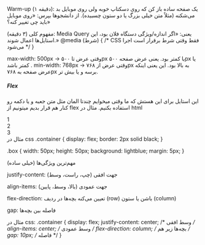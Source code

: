 Warm-up 
(۱ دقیقه):
یک صفحه ساده باز کن که روی دسکتاپ خوبه ولی روی موبایل بد می‌شکنه (مثلاً متن خیلی بزرگ یا دو ستون چسبیده). از دانشجوها بپرس: «روی موبایل باید چی تغییر کنه؟»

مفهوم کلی (۳ دقیقه):
Media Query 
یعنی: «اگر اندازه/ویژگی دستگاه فلان بود، این استایل‌ها اعمال شوند.»
@media (شرط) {
  /* CSS فقط وقتی شرط برقرار است اجرا می‌شود */
}

max-width: 500px → وقتی عرض تا ۵۰۰px یا کمتر بود.
یعنی عرض صفحه ۵۰۰px یا کمتر باشد .
min-width: 768px → وقتی عرض از ۷۶۸px به بالا بود.
این یعنی اینکه عرض صفحه به ۷۶۸px برسه و یا بیش تر.

##### Flex
این استایل برای این هستش که ما وقتی میخوایم چندتا المان مثل متن جعبه و یا دکمه رو کنار هم قرار بدیم میتونیم از flex استفاده بکنیم.
مثال در html
<div class="container">
  <div class="box">1</div>
  <div class="box">2</div>
  <div class="box">3</div>
</div>
مثال در css
.container {
  display: flex;
  border: 2px solid black;
}

.box {
  width: 50px;
  height: 50px;
  background: lightblue;
  margin: 5px;
}


مهم‌ترین ویژگی‌ها (خیلی ساده)

justify-content:
جهت افقی (چپ، راست، وسط)

align-items: 
جهت عمودی (بالا، وسط، پایین)

flex-direction:
تعیین می‌کنه بچه‌ها در ردیف (row) باشن یا ستون (column)

gap:
فاصله بین بچه‌ها

مثال در css:
.container {
  display: flex;
  justify-content: center;   /* وسط افقی */
  align-items: center;       /* وسط عمودی */
  flex-direction: column;    /* بچه‌ها زیر هم */
  gap: 10px;                 /* فاصله */
}
